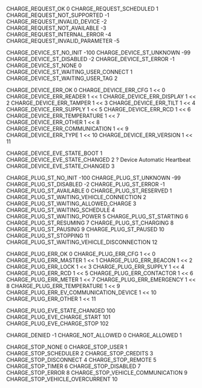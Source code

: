 
CHARGE_REQUEST_OK				0
CHARGE_REQUEST_SCHEDULED			1
CHARGE_REQUEST_NOT_SUPPORTED			-1
CHARGE_REQUEST_INVALID_DEVICE			-2
CHARGE_REQUEST_NOT_AVAILABLE			-3
CHARGE_REQUEST_INTERNAL_ERROR			-4
CHARGE_REQUEST_INVALID_PARAMETER		-5

CHARGE_DEVICE_ST_NO_INIT			-100
CHARGE_DEVICE_ST_UNKNOWN			-99
CHARGE_DEVICE_ST_DISABLED			-2
CHARGE_DEVICE_ST_ERROR				-1
CHARGE_DEVICE_ST_NONE				0
CHARGE_DEVICE_ST_WAITING_USER_CONNECT		1
CHARGE_DEVICE_ST_WAITING_USER_TAG		2

CHARGE_DEVICE_ERR_OK				0
CHARGE_DEVICE_ERR_CFG				1 << 0
CHARGE_DEVICE_ERR_READER			1 << 1
CHARGE_DEVICE_ERR_DISPLAY			1 << 2
CHARGE_DEVICE_ERR_TAMPER			1 << 3
CHARGE_DEVICE_ERR_TILT				1 << 4
CHARGE_DEVICE_ERR_SUPPLY			1 << 5
CHARGE_DEVICE_ERR_RCD				1 << 6
CHARGE_DEVICE_ERR_TEMPERATURE			1 << 7
CHARGE_DEVICE_ERR_OTHER				1 << 8
CHARGE_DEVICE_ERR_COMMUNICATION			1 << 9
CHARGE_DEVICE_ERR_TYPE				1 << 10
CHARGE_DEVICE_ERR_VERSION			1 << 11

CHARGE_DEVICE_EVE_STATE_BOOT			1
CHARGE_DEVICE_EVE_STATE_CHANGED			2  ? Device Automatic Heartbeat
CHARGE_DEVICE_EVE_STATE_CHANGED			3

CHARGE_PLUG_ST_NO_INIT				-100
CHARGE_PLUG_ST_UNKNOWN				-99
CHARGE_PLUG_ST_DISABLED				-2
CHARGE_PLUG_ST_ERROR				-1
CHARGE_PLUG_ST_AVAILABLE			0
CHARGE_PLUG_ST_RESERVED				1
CHARGE_PLUG_ST_WAITING_VEHICLE_CONNECTION	2
CHARGE_PLUG_ST_WAITING_ALLOWED_CHARGE		3
CHARGE_PLUG_ST_WAITING_SCHEDULE			4
CHARGE_PLUG_ST_WAITING_POWER			5
CHARGE_PLUG_ST_STARTING				6
CHARGE_PLUG_ST_RESUMING				7
CHARGE_PLUG_ST_CHARGING				8
CHARGE_PLUG_ST_PAUSING				9
CHARGE_PLUG_ST_PAUSED				10
CHARGE_PLUG_ST_STOPPING				11
CHARGE_PLUG_ST_WAITING_VEHICLE_DISCONNECTION	12

CHARGE_PLUG_ERR_OK				0
CHARGE_PLUG_ERR_CFG				1 << 0
CHARGE_PLUG_ERR_MASTER				1 << 1
CHARGE_PLUG_ERR_BEACON				1 << 2
CHARGE_PLUG_ERR_LOCK				1 << 3
CHARGE_PLUG_ERR_SUPPLY				1 << 4
CHARGE_PLUG_ERR_RCD				1 << 5
CHARGE_PLUG_ERR_CONTACTOR			1 << 6
CHARGE_PLUG_ERR_METER				1 << 7
CHARGE_PLUG_ERR_EMERGENCY			1 << 8
CHARGE_PLUG_ERR_TEMPERATURE			1 << 9
CHARGE_PLUG_ERR_EV_COMMUNICATION_DEVICE		1 << 10
CHARGE_PLUG_ERR_OTHER				1 << 11

CHARGE_PLUG_EVE_STATE_CHANGED			100
CHARGE_PLUG_EVE_CHARGE_START			101
CHARGE_PLUG_EVE_CHARGE_STOP			102

CHARGE_DENIED					-1
CHARGE_NOT_ALLOWED				0
CHARGE_ALLOWED					1

CHARGE_STOP_NONE				0
CHARGE_STOP_USER				1
CHARGE_STOP_SCHEDULER				2
CHARGE_STOP_CREDITS				3
CHARGE_STOP_DISCONNECT				4
CHARGE_STOP_REMOTE				5
CHARGE_STOP_TIMER				6
CHARGE_STOP_DISABLED				7
CHARGE_STOP_ERROR				8
CHARGE_STOP_VEHICLE_COMMUNICATION		9
CHARGE_STOP_VEHICLE_OVERCURRENT			10

